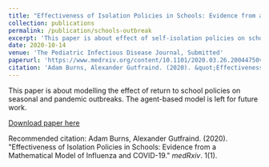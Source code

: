 ```yaml
---
title: "Effectiveness of Isolation Policies in Schools: Evidence from a Mathematical Model of Influenza and COVID-19"
collection: publications
permalink: /publication/schools-outbreak
excerpt: 'This paper is about effect of self-isolation policies on schools with outbreaks.'
date: 2020-10-14
venue: 'The Pediatric Infectious Disease Journal, Submitted'
paperurl: 'https://www.medrxiv.org/content/10.1101/2020.03.26.20044750v1'
citation: 'Adam Burns, Alexander Gutfraind. (2020). &quot;Effectiveness of Isolation Policies in Schools: Evidence from a Mathematical Model of Influenza and COVID-19.&quot; <i>medRxiv</i>. 1(1).'
---
```

This paper is about modelling the effect of return to school policies on seasonal and pandemic outbreaks. The agent-based model is left for future work.

[Download paper here](https://www.medrxiv.org/content/10.1101/2020.03.26.20044750v1)

Recommended citation: Adam Burns, Alexander Gutfraind. (2020). "Effectiveness of Isolation Policies in Schools: Evidence from a Mathematical Model of Influenza and COVID-19." <i>medRxiv</i>. 1(1).

